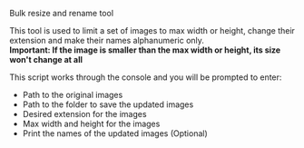 Bulk resize and rename tool

This tool is used to limit a set of images to max width or height, change their extension and make their names alphanumeric only.<br/>
<b>Important: If the image is smaller than the max width or height, its size won't change at all</b>

This script works through the console and you will be prompted to enter:
<ul>
<li>Path to the original images</li>
<li>Path to the folder to save the updated images</li>
<li>Desired extension for the images</li>
<li>Max width and height for the images</li>
<li>Print the names of the updated images (Optional)</li>
</ul>
